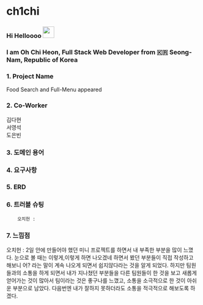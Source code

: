 # ch1chi

### Hi Helloooo <img src="https://raw.githubusercontent.com/MartinHeinz/MartinHeinz/master/wave.gif" width="30px">
### I am Oh Chi Heon, Full Stack Web Developer from :kr: Seong-Nam, Republic of Korea 

### 1. Project Name

Food Search and Full-Menu appeared

### 2. Co-Worker

김다현 <br/>
서영석 <br/>
도은빈 <br/>

### 3. 도메인 용어

### 4. 요구사항


### 5. ERD


### 6. 트러블 슈팅
        오치헌 : 

### 7. 느낌점

오치헌 : 2일 안에 만들어야 했던 미니 프로젝트를 하면서 내 부족한 부분을 많이 느꼈다. 눈으로 볼 때는 이렇게,이렇게 하면 나오겠네 하면서 봤던 부분들이
         직접 작성하고 해보니 어? 라는 말이 계속 나오게 되면서 쉽지않다라는 것을 알게 되었다. 하지만 팀원들과의 소통을 하게 되면서 내가 지나쳤던 부분들을
         다른 팀원들이 한 것을 보고 새롭게 얻어가는 것이 많아서 팀이라는 것은 좋구나를 느꼈고, 소통을 소극적으로 한 것이 아쉬운 부분으로 남았다.
         다음번엔 내가 잘하지 못하더라도 소통을 적극적으로 해보도록 하겠다.
